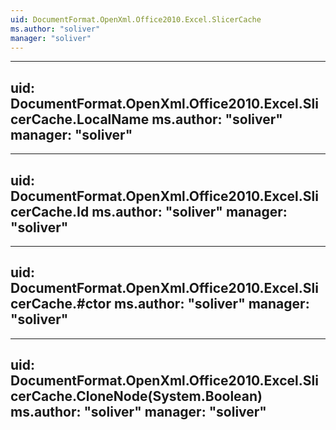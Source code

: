 ```yaml
---
uid: DocumentFormat.OpenXml.Office2010.Excel.SlicerCache
ms.author: "soliver"
manager: "soliver"
---
```


---
uid: DocumentFormat.OpenXml.Office2010.Excel.SlicerCache.LocalName
ms.author: "soliver"
manager: "soliver"
---

---
uid: DocumentFormat.OpenXml.Office2010.Excel.SlicerCache.Id
ms.author: "soliver"
manager: "soliver"
---

---
uid: DocumentFormat.OpenXml.Office2010.Excel.SlicerCache.#ctor
ms.author: "soliver"
manager: "soliver"
---

---
uid: DocumentFormat.OpenXml.Office2010.Excel.SlicerCache.CloneNode(System.Boolean)
ms.author: "soliver"
manager: "soliver"
---
